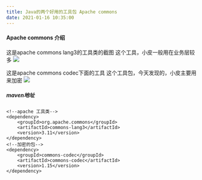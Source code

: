 ```yaml
---
title: Java的两个好用的工具包 Apache commons 
date: 2021-01-16 10:35:00
---
```


#### Apache commons 介绍

这是apache commons lang3的工具类的截图
这个工具，小皮一般用在业务层较多
![](https://img2020.cnblogs.com/blog/2146100/202101/2146100-20210116103210175-96641953.png)

这是apache commons codec下面的工具
这个工具包，今天发现的，小皮主要用来加密
![](https://img2020.cnblogs.com/blog/2146100/202101/2146100-20210116103330268-2097421247.png)


##### maven地址
```
<!--apache 工具类-->
<dependency>
    <groupId>org.apache.commons</groupId>
    <artifactId>commons-lang3</artifactId>
    <version>3.11</version>
</dependency>
<!--加密的包-->
<dependency>
    <groupId>commons-codec</groupId>
    <artifactId>commons-codec</artifactId>
    <version>1.15</version>
</dependency>

```